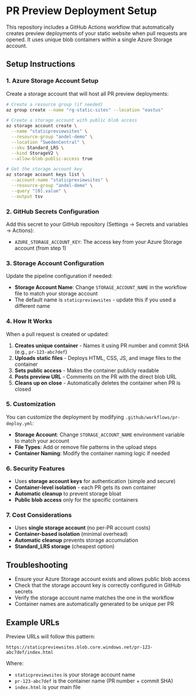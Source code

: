 # PR Preview Deployment Setup

This repository includes a GitHub Actions workflow that automatically creates preview deployments of your static website when pull requests are opened. It uses unique blob containers within a single Azure Storage account.

## Setup Instructions

### 1. Azure Storage Account Setup

Create a storage account that will host all PR preview deployments:

```bash
# Create a resource group (if needed)
az group create --name "rg-static-sites" --location "eastus"

# Create a storage account with public blob access
az storage account create \
  --name "staticpreviewsites" \
  --resource-group "andel-demo" \
  --location "SwedenCentral" \
  --sku Standard_LRS \
  --kind StorageV2 \
  --allow-blob-public-access true

# Get the storage account key
az storage account keys list \
  --account-name "staticpreviewsites" \
  --resource-group "andel-demo" \
  --query "[0].value" \
  --output tsv
```

### 2. GitHub Secrets Configuration

Add this secret to your GitHub repository (Settings → Secrets and variables → Actions):

- `AZURE_STORAGE_ACCOUNT_KEY`: The access key from your Azure Storage account (from step 1)

### 3. Storage Account Configuration

Update the pipeline configuration if needed:
- **Storage Account Name**: Change `STORAGE_ACCOUNT_NAME` in the workflow file to match your storage account
- The default name is `staticpreviewsites` - update this if you used a different name

### 4. How It Works

When a pull request is created or updated:

1. **Creates unique container** - Names it using PR number and commit SHA (e.g., `pr-123-abc7def`)
2. **Uploads static files** - Deploys HTML, CSS, JS, and image files to the container
3. **Sets public access** - Makes the container publicly readable
4. **Posts preview URL** - Comments on the PR with the direct blob URL
5. **Cleans up on close** - Automatically deletes the container when PR is closed

### 5. Customization

You can customize the deployment by modifying `.github/workflows/pr-deploy.yml`:

- **Storage Account**: Change `STORAGE_ACCOUNT_NAME` environment variable to match your account
- **File Types**: Add or remove file patterns in the upload steps
- **Container Naming**: Modify the container naming logic if needed

### 6. Security Features

- Uses **storage account keys** for authentication (simple and secure)
- **Container-level isolation** - each PR gets its own container
- **Automatic cleanup** to prevent storage bloat
- **Public blob access** only for the specific containers

### 7. Cost Considerations

- Uses **single storage account** (no per-PR account costs)
- **Container-based isolation** (minimal overhead)
- **Automatic cleanup** prevents storage accumulation
- **Standard_LRS storage** (cheapest option)

## Troubleshooting

- Ensure your Azure Storage account exists and allows public blob access
- Check that the storage account key is correctly configured in GitHub secrets
- Verify the storage account name matches the one in the workflow
- Container names are automatically generated to be unique per PR

## Example URLs

Preview URLs will follow this pattern:
```
https://staticpreviewsites.blob.core.windows.net/pr-123-abc7def/index.html
```

Where:
- `staticpreviewsites` is your storage account name
- `pr-123-abc7def` is the container name (PR number + commit SHA)
- `index.html` is your main file
